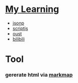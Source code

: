 # [My Learning](https://seven-y-q-guo.github.io/my-learning/markmap.html)
  - [jsonp](https://seven-y-q-guo.github.io/my-learning/jsonp/markmap.html)
  - [scriptjs](https://seven-y-q-guo.github.io/my-learning/scriptjs/markmap.html)
  - [oust](https://seven-y-q-guo.github.io/my-learning/oust/markmap.html)
  - [bilibili](https://seven-y-q-guo.github.io/my-learning/bilibili/markmap.html)

# Tool
### gererate html via [markmap](https://markmap.js.org/repl)

